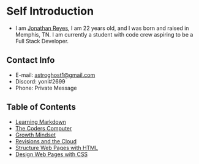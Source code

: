 # Self Introduction
* I am [Jonathan Reyes](https://github.com/Defluxit/), I am 22 years old, and I was born and raised in Memphis, TN. I am currently a student with code crew aspiring to be a Full Stack Developer.

## Contact Info
* E-mail: astroghost1@gmail.com
* Discord: yoni#2699
* Phone: Private Message

## Table of Contents
* [Learning Markdown](https://defluxit.github.io/reading-notes/learning-markdown)
* [The Coders Computer](https://defluxit.github.io/reading-notes/the-coders-computer)
* [Growth Mindset](https://defluxit.github.io/reading-notes/growth-mindset)
* [Revisions and the Cloud](https://defluxit.github.io/reading-notes/revisions-and-the-cloud)
* [Structure Web Pages with HTML](https://defluxit.github.io/reading-notes/structuring-web-pages-with-html)
* [Design Web Pages with CSS](https://defluxit.github.io/reading-notes/design-web-pages-with-css)
